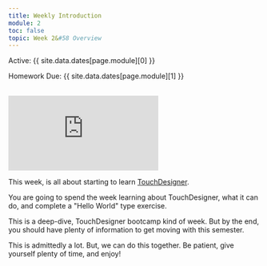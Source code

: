 ```yaml
---
title: Weekly Introduction
module: 2
toc: false
topic: Week 2&#58 Overview
---
```




Active: {{ site.data.dates[page.module][0] }}

Homework Due: {{ site.data.dates[page.module][1] }}

<br />

<div class="embed-responsive embed-responsive-16by9"><iframe class="embed-responsive-item" src="https://www.youtube.com/embed/Cb15Z1gv_FE" frameborder="0" allow="accelerometer; autoplay; encrypted-media; gyroscope; picture-in-picture" allowfullscreen></iframe></div>


This week, is all about starting to learn [TouchDesigner](https://derivative.ca/product).

You are going to spend the week learning about TouchDesigner, what it can do, and complete a "Hello World" type exercise.

This is a deep-dive, TouchDesigner bootcamp kind of week. But by the end, you should have plenty of information to get moving with this semester.

This is admittedly a lot. But, we can do this together. Be patient, give yourself plenty of time, and enjoy!
